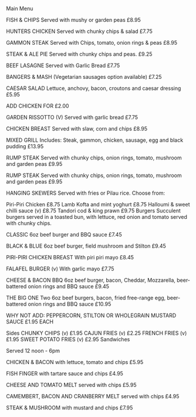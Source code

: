 Main Menu

FISH & CHIPS
Served with mushy or garden peas
£8.95

HUNTERS CHICKEN
Served with chunky chips & salad
£7.75

GAMMON STEAK
Served with Chips, tomato, onion rings & peas
£8.95

STEAK & ALE PIE
Served with chunky chips and peas.
£9.25

BEEF LASAGNE
Served with Garlic Bread
£7.75

BANGERS & MASH
(Vegetarian sausages option available)
£7.25

CAESAR SALAD
Lettuce, anchovy, bacon, croutons and caesar dressing
£5.95

ADD CHICKEN FOR £2.00

GARDEN RISSOTTO (V)
Served with garlic bread
£7.75

CHICKEN BREAST
Served with slaw, corn and chips
£8.95

MIXED GRILL
Includes: Steak, gammon, chicken, sausage, egg and black pudding
£13.95

RUMP STEAK
Served with chunky chips, onion rings, tomato, mushroom and garden peas
£9.95

RUMP STEAK
Served with chunky chips, onion rings, tomato, mushroom and garden peas
£9.95

HANGING SKEWERS
Served with fries or Pilau rice. Choose from:

Piri-Piri Chicken
£8.75
Lamb Kofta and mint yoghurt
£8.75
Halloumi & sweet chilli sauce (v)
£8.75
Tandori cod & king prawn
£9.75
Burgers
Succulent burgers served in a toasted bun, with lettuce, red onion and tomato served with chunky chips.

CLASSIC
6oz beef burger and BBQ sauce
£7.45

BLACK & BLUE
6oz beef burger, field mushroom and Stilton
£9.45

PIRI-PIRI CHICKEN BREAST
With piri piri mayo
£8.45

FALAFEL BURGER (v)
With garlic mayo
£7.75

CHEESE & BACON BBQ
6oz beef burger, bacon, Cheddar, Mozzarella, beer-battered onion rings and BBQ sauce
£9.45

THE BIG ONE
Two 6oz beef burgers, bacon, fried free-range egg, beer-battered onion rings and BBQ sauce
£10.95

WHY NOT ADD: PEPPERCORN, STILTON OR WHOLEGRAIN MUSTARD SAUCE £1.95 EACH

Sides
CHUNKY CHIPS (v)
£1.95
CAJUN FRIES (v)
£2.25
FRENCH FRIES (v)
£1.95
SWEET POTATO FRIES (v)
£2.95
Sandwiches

Served 12 noon - 6pm

CHICKEN & BACON
with lettuce, tomato and chips
£5.95

FISH FINGER
with tartare sauce and chips
£4.95

CHEESE AND TOMATO MELT
served with chips
£5.95

CAMEMBERT, BACON AND CRANBERRY MELT
served with chips
£4.95

STEAK & MUSHROOM
with mustard and chips
£7.95